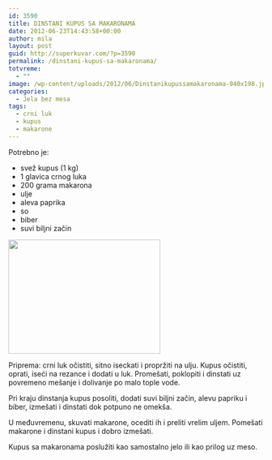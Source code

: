 ```yaml
---
id: 3590
title: DINSTANI KUPUS SA MAKARONAMA
date: 2012-06-23T14:43:58+00:00
author: mila
layout: post
guid: http://superkuvar.com/?p=3590
permalink: /dinstani-kupus-sa-makaronama/
totvreme:
  - ""
image: /wp-content/uploads/2012/06/Dinstanikupussamakaronama-940x198.jpg
categories:
  - Jela bez mesa
tags:
  - crni luk
  - kupus
  - makarone
---
```

Potrebno je:

  * svež kupus (1 kg)
  * 1 glavica crnog luka
  * 200 grama makarona
  * ulje
  * aleva paprika
  * so
  * biber
  * suvi biljni začin

<img class="alignnone size-medium wp-image-3591" title="Dinstanikupussamakaronama" src="//superkuvar.com/wp-content/uploads/2012/06/Dinstanikupussamakaronama-300x225.jpg" alt="" width="300" height="225" /> 

Priprema: crni luk očistiti, sitno iseckati i propržiti na ulju. Kupus očistiti, oprati, iseći na rezance i dodati u luk. Promešati, poklopiti i dinstati uz povremeno mešanje i dolivanje po malo tople vode.

Pri kraju dinstanja kupus posoliti, dodati suvi biljni začin, alevu papriku i biber, izmešati i dinstati dok potpuno ne omekša.

U međuvremenu, skuvati makarone, ocediti ih i preliti vrelim uljem. Pomešati makarone i dinstani kupus i dobro izmešati.

Kupus sa makaronama poslužiti kao samostalno jelo ili kao prilog uz meso.